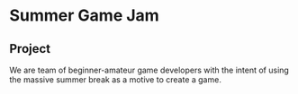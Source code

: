# Summer Game Jam

## Project
We are  team of beginner-amateur game developers with the intent of using the massive summer break as a motive to create a game.